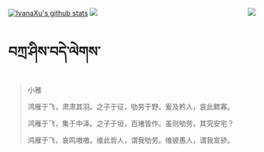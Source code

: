 [![IvanaXu's github stats](https://github-readme-stats.vercel.app/api?username=IvanaXu&show_icons=true&theme=vue-dark)](https://github.com/anuraghazra/github-readme-stats)
<img align="right" src="https://github-readme-stats.vercel.app/api/top-langs/?username=IvanaXu&langs_count=7&theme=graywhite" />
<img src="https://github-readme-stats.vercel.app/api/wakatime?username=IvanaXu&layout=compact&langs_count=6&theme=vue-dark&&custom_title=Programming Times(Jul 29 2021-)" />
# བཀྲ་ཤིས་བདེ་ལེགས་
> 小雅
> 
> 鸿雁于飞，肃肃其羽。之子于征，劬劳于野。爰及矜人，哀此鳏寡。
> 
> 鸿雁于飞，集于中泽。之子于垣，百堵皆作。虽则劬劳，其究安宅？
> 
> 鸿雁于飞，哀鸣嗷嗷。维此哲人，谓我劬劳。维彼愚人，谓我宣骄。
>